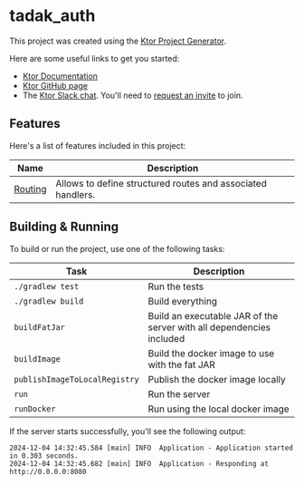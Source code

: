 # tadak_auth

This project was created using the [Ktor Project Generator](https://start.ktor.io).

Here are some useful links to get you started:

- [Ktor Documentation](https://ktor.io/docs/home.html)
- [Ktor GitHub page](https://github.com/ktorio/ktor)
- The [Ktor Slack chat](https://app.slack.com/client/T09229ZC6/C0A974TJ9). You'll need
  to [request an invite](https://surveys.jetbrains.com/s3/kotlin-slack-sign-up) to join.

## Features

Here's a list of features included in this project:

| Name                                               | Description                                                 |
| ----------------------------------------------------|------------------------------------------------------------- |
| [Routing](https://start.ktor.io/p/routing-default) | Allows to define structured routes and associated handlers. |

## Building & Running

To build or run the project, use one of the following tasks:

| Task                          | Description                                                          |
| -------------------------------|---------------------------------------------------------------------- |
| `./gradlew test`              | Run the tests                                                        |
| `./gradlew build`             | Build everything                                                     |
| `buildFatJar`                 | Build an executable JAR of the server with all dependencies included |
| `buildImage`                  | Build the docker image to use with the fat JAR                       |
| `publishImageToLocalRegistry` | Publish the docker image locally                                     |
| `run`                         | Run the server                                                       |
| `runDocker`                   | Run using the local docker image                                     |

If the server starts successfully, you'll see the following output:

```
2024-12-04 14:32:45.584 [main] INFO  Application - Application started in 0.303 seconds.
2024-12-04 14:32:45.682 [main] INFO  Application - Responding at http://0.0.0.0:8080
```

